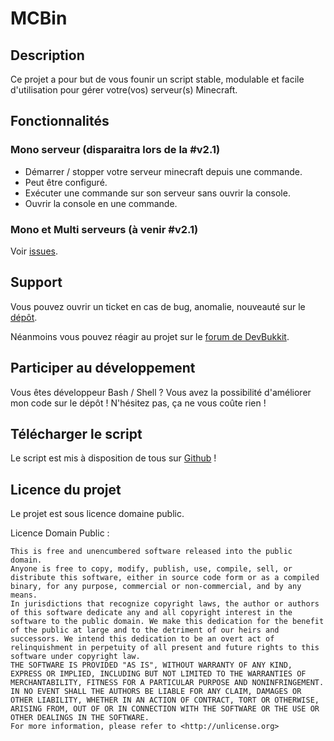 # MCBin

## Description

Ce projet a pour but de vous founir un script stable, modulable et facile d'utilisation pour gérer votre(vos) serveur(s) Minecraft.

## Fonctionnalités

### Mono serveur (disparaitra lors de la #v2.1)

* Démarrer / stopper votre serveur minecraft depuis une commande.
* Peut être configuré.
* Exécuter une commande sur son serveur sans ouvrir la console.
* Ouvrir la console en une commande.

### Mono et Multi serveurs (à venir #v2.1)

Voir [issues](https://github.com/unixfox/MCBin/issues).

## Support

Vous pouvez ouvrir un ticket en cas de bug, anomalie, nouveauté sur le [dépôt](https://github.com/unixfox/Minecraft-Server-Linux-service/issues/new).

Néanmoins vous pouvez réagir au projet sur le [forum de DevBukkit](http://devbukkit.fr/forum/threads/cr%C3%A9er-un-service-linux-pour-son-serveur-minecraft.1141/).

## Participer au développement

Vous êtes développeur Bash / Shell ? Vous avez la possibilité d'améliorer mon code sur le dépôt ! N'hésitez pas, ça ne vous coûte rien !

## Télécharger le script

Le script est mis à disposition de tous sur [Github](https://github.com/unixfox/MCBin/releases) !

## Licence du projet

Le projet est sous licence domaine public.

Licence Domain Public :

    This is free and unencumbered software released into the public domain.
    Anyone is free to copy, modify, publish, use, compile, sell, or
    distribute this software, either in source code form or as a compiled
    binary, for any purpose, commercial or non-commercial, and by any
    means.
    In jurisdictions that recognize copyright laws, the author or authors
    of this software dedicate any and all copyright interest in the
    software to the public domain. We make this dedication for the benefit
    of the public at large and to the detriment of our heirs and
    successors. We intend this dedication to be an overt act of
    relinquishment in perpetuity of all present and future rights to this
    software under copyright law.
    THE SOFTWARE IS PROVIDED "AS IS", WITHOUT WARRANTY OF ANY KIND,
    EXPRESS OR IMPLIED, INCLUDING BUT NOT LIMITED TO THE WARRANTIES OF
    MERCHANTABILITY, FITNESS FOR A PARTICULAR PURPOSE AND NONINFRINGEMENT.
    IN NO EVENT SHALL THE AUTHORS BE LIABLE FOR ANY CLAIM, DAMAGES OR
    OTHER LIABILITY, WHETHER IN AN ACTION OF CONTRACT, TORT OR OTHERWISE,
    ARISING FROM, OUT OF OR IN CONNECTION WITH THE SOFTWARE OR THE USE OR
    OTHER DEALINGS IN THE SOFTWARE.
    For more information, please refer to <http://unlicense.org>